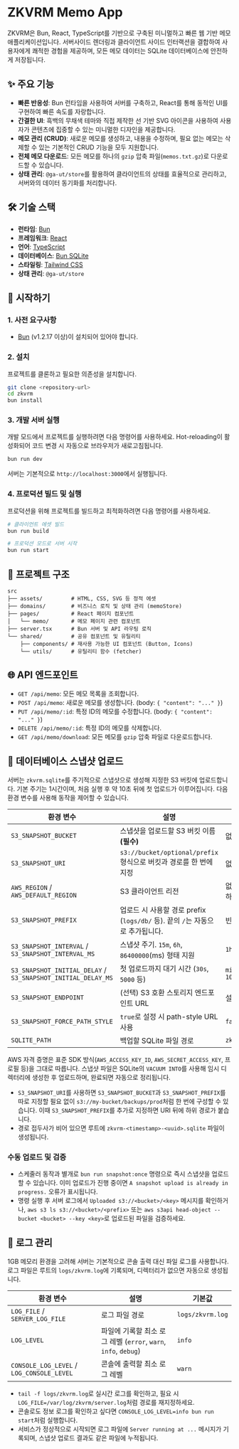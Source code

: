 # ZKVRM Memo App

ZKVRM은 Bun, React, TypeScript를 기반으로 구축된 미니멀하고 빠른 웹 기반 메모 애플리케이션입니다. 서버사이드 렌더링과 클라이언트 사이드 인터랙션을 결합하여 사용자에게 쾌적한 경험을 제공하며, 모든 메모 데이터는 SQLite 데이터베이스에 안전하게 저장됩니다.

## ✨ 주요 기능

- **빠른 반응성**: Bun 런타임을 사용하여 서버를 구축하고, React를 통해 동적인 UI를 구현하여 빠른 속도를 자랑합니다.
- **간결한 UI**: 흑백의 무채색 테마와 직접 제작한 선 기반 SVG 아이콘을 사용하여 사용자가 콘텐츠에 집중할 수 있는 미니멀한 디자인을 제공합니다.
- **메모 관리 (CRUD)**: 새로운 메모를 생성하고, 내용을 수정하며, 필요 없는 메모는 삭제할 수 있는 기본적인 CRUD 기능을 모두 지원합니다.
- **전체 메모 다운로드**: 모든 메모를 하나의 `gzip` 압축 파일(`memos.txt.gz`)로 다운로드할 수 있습니다.
- **상태 관리**: `@ga-ut/store`를 활용하여 클라이언트의 상태를 효율적으로 관리하고, 서버와의 데이터 동기화를 처리합니다.

## 🛠️ 기술 스택

- **런타임**: [Bun](https://bun.sh/)
- **프레임워크**: [React](https://react.dev/)
- **언어**: [TypeScript](https://www.typescriptlang.org/)
- **데이터베이스**: [Bun SQLite](https://bun.sh/docs/api/sqlite)
- **스타일링**: [Tailwind CSS](https://tailwindcss.com/)
- **상태 관리**: `@ga-ut/store`

## 🚀 시작하기

### 1. 사전 요구사항

- [Bun](https://bun.sh/) (v1.2.17 이상)이 설치되어 있어야 합니다.

### 2. 설치

프로젝트를 클론하고 필요한 의존성을 설치합니다.

```bash
git clone <repository-url>
cd zkvrm
bun install
```

### 3. 개발 서버 실행

개발 모드에서 프로젝트를 실행하려면 다음 명령어를 사용하세요. Hot-reloading이 활성화되어 코드 변경 시 자동으로 브라우저가 새로고침됩니다.

```bash
bun run dev
```

서버는 기본적으로 `http://localhost:3000`에서 실행됩니다.

### 4. 프로덕션 빌드 및 실행

프로덕션을 위해 프로젝트를 빌드하고 최적화하려면 다음 명령어를 사용하세요.

```bash
# 클라이언트 에셋 빌드
bun run build

# 프로덕션 모드로 서버 시작
bun run start
```

## 📁 프로젝트 구조

```
src
├── assets/         # HTML, CSS, SVG 등 정적 에셋
├── domains/        # 비즈니스 로직 및 상태 관리 (memoStore)
├── pages/          # React 페이지 컴포넌트
│   └── memo/       # 메모 페이지 관련 컴포넌트
├── server.tsx      # Bun 서버 및 API 라우팅 로직
└── shared/         # 공유 컴포넌트 및 유틸리티
    ├── components/ # 재사용 가능한 UI 컴포넌트 (Button, Icons)
    └── utils/      # 유틸리티 함수 (fetcher)
```

## 🌐 API 엔드포인트

- `GET /api/memo`: 모든 메모 목록을 조회합니다.
- `POST /api/memo`: 새로운 메모를 생성합니다. (body: `{ "content": "..." }`)
- `PUT /api/memo/:id`: 특정 ID의 메모를 수정합니다. (body: `{ "content": "..." }`)
- `DELETE /api/memo/:id`: 특정 ID의 메모를 삭제합니다.
- `GET /api/memo/download`: 모든 메모를 `gzip` 압축 파일로 다운로드합니다.

## 💾 데이터베이스 스냅샷 업로드

서버는 `zkvrm.sqlite`를 주기적으로 스냅샷으로 생성해 지정한 S3 버킷에 업로드합니다. 기본 주기는 1시간이며, 처음 실행 후 약 10초 뒤에 첫 업로드가 이루어집니다. 다음 환경 변수를 사용해 동작을 제어할 수 있습니다.

| 환경 변수 | 설명 | 기본값 |
| --- | --- | --- |
| `S3_SNAPSHOT_BUCKET` | 스냅샷을 업로드할 S3 버킷 이름 **(필수)** | 없음 |
| `S3_SNAPSHOT_URI` | `s3://bucket/optional/prefix` 형식으로 버킷과 경로를 한 번에 지정 | 없음 |
| `AWS_REGION` / `AWS_DEFAULT_REGION` | S3 클라이언트 리전 | 없음 (필수 중 하나) |
| `S3_SNAPSHOT_PREFIX` | 업로드 시 사용할 경로 prefix (`logs/db/` 등). 끝의 `/`는 자동으로 추가됩니다. | 빈 문자열 |
| `S3_SNAPSHOT_INTERVAL` / `S3_SNAPSHOT_INTERVAL_MS` | 스냅샷 주기. `15m`, `6h`, `86400000`(ms) 형태 지원 | `1h` |
| `S3_SNAPSHOT_INITIAL_DELAY` / `S3_SNAPSHOT_INITIAL_DELAY_MS` | 첫 업로드까지 대기 시간 (`30s`, `5000` 등) | `min(interval, 10s)` |
| `S3_SNAPSHOT_ENDPOINT` | (선택) S3 호환 스토리지 엔드포인트 URL | 설정 안 함 |
| `S3_SNAPSHOT_FORCE_PATH_STYLE` | `true`로 설정 시 path-style URL 사용 | `false` |
| `SQLITE_PATH` | 백업할 SQLite 파일 경로 | `zkvrm.sqlite` |

AWS 자격 증명은 표준 SDK 방식(`AWS_ACCESS_KEY_ID`, `AWS_SECRET_ACCESS_KEY`, 프로필 등)을 그대로 따릅니다. 스냅샷 파일은 SQLite의 `VACUUM INTO`를 사용해 임시 디렉터리에 생성한 후 업로드하며, 완료되면 자동으로 정리됩니다.

- `S3_SNAPSHOT_URI`를 사용하면 `S3_SNAPSHOT_BUCKET`과 `S3_SNAPSHOT_PREFIX`를 따로 지정할 필요 없이 `s3://my-bucket/backups/prod`처럼 한 번에 구성할 수 있습니다. 이때 `S3_SNAPSHOT_PREFIX`를 추가로 지정하면 URI 뒤에 하위 경로가 붙습니다.
- 경로 접두사가 비어 있으면 루트에 `zkvrm-<timestamp>-<uuid>.sqlite` 파일이 생성됩니다.

### 수동 업로드 및 검증

- 스케줄러 동작과 별개로 `bun run snapshot:once` 명령으로 즉시 스냅샷을 업로드할 수 있습니다. 이미 업로드가 진행 중이면 `A snapshot upload is already in progress.` 오류가 표시됩니다.
- 명령 실행 후 서버 로그에서 `Uploaded s3://<bucket>/<key>` 메시지를 확인하거나, `aws s3 ls s3://<bucket>/<prefix>` 또는 `aws s3api head-object --bucket <bucket> --key <key>`로 업로드된 파일을 검증하세요.

## 📜 로그 관리

1GB 메모리 환경을 고려해 서버는 기본적으로 콘솔 출력 대신 파일 로그를 사용합니다. 로그 파일은 루트의 `logs/zkvrm.log`에 기록되며, 디렉터리가 없으면 자동으로 생성됩니다.

| 환경 변수 | 설명 | 기본값 |
| --- | --- | --- |
| `LOG_FILE` / `SERVER_LOG_FILE` | 로그 파일 경로 | `logs/zkvrm.log` |
| `LOG_LEVEL` | 파일에 기록할 최소 로그 레벨 (`error`, `warn`, `info`, `debug`) | `info` |
| `CONSOLE_LOG_LEVEL` / `LOG_CONSOLE_LEVEL` | 콘솔에 출력할 최소 로그 레벨 | `warn` |

- `tail -f logs/zkvrm.log`로 실시간 로그를 확인하고, 필요 시 `LOG_FILE=/var/log/zkvrm/server.log`처럼 경로를 재지정하세요.
- 콘솔로도 정보 로그를 확인하고 싶다면 `CONSOLE_LOG_LEVEL=info bun run start`처럼 실행합니다.
- 서비스가 정상적으로 시작되면 로그 파일에 `Server running at ...` 메시지가 기록되며, 스냅샷 업로드 결과도 같은 파일에 누적됩니다.
